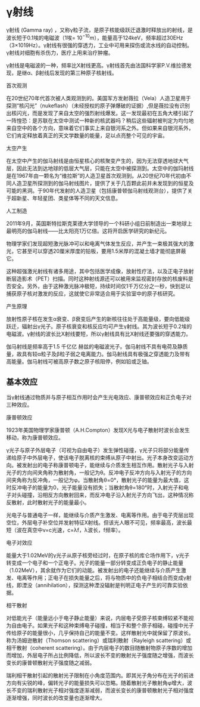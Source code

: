# γ射线

γ射线 (Gamma ray) ，又称γ粒子流，是原子核能级跃迁退激时释放出的射线，是波长短于0.1埃的电磁波（1埃= $10^{-10}m$），能量高于124keV，频率超过30EHz（3×1019Hz）。γ射线有很强的穿透力，工业中可用来探伤或流水线的自动控制。γ射线对细胞有杀伤力，医疗上用来治疗肿瘤。

γ射线是电磁波的一种，频率比X射线更高。γ射线首先由法国科学家P.V.维拉德发现，是继α、β射线后发现的第三种原子核射线。

首次观测

在20世纪70年代首次被人类观测到的。美国军方发射薇拉（Vela）人造卫星用于探测“核闪光”（nukeflash）（未经授权的原子弹爆破的证据）,但是薇拉没有识别出核闪光，而是发现了来自太空的强烈射线爆发。这一发现最初在五角大楼引起了一阵惶恐：是苏联在太空中测试一种新的核武器吗？稍后这些辐射被判定为均匀地来自空中的各个方向，意味着它们事实上来自银河系之外。但如果来自银河系外，它们肯定释放着真正的天文学数量的能量，足以点亮整个可见的宇宙。

太空产生

在太空中产生的伽马射线是由恒星核心的核聚变产生的，因为无法穿透地球大气层，因此无法到达地球的低层大气层，只能在太空中被探测到。太空中的伽玛射线是在1967年由一颗名为“维拉斯”的人造卫星首次观测到。从20世纪70年代初由不同人造卫星所探测到的伽马射线图片，提供了关于几百颗此前并未发现到的恒星及可能的黑洞。于90年代发射的人造卫星（包括康普顿伽马射线观测台），提供了关于超新星、年轻星团、类星体等不同的天文信息。

人工制造

2011年9月，英国斯特拉斯克莱德大学领导的一个科研小组日前制造出一束地球上最明亮的伽马射线——比太阳亮1万亿倍。这将开启医学研究的新纪元。

物理学家们发现超短激光脉冲可以和电离气体发生反应，并产生一束极其强大的激光，它甚至可以穿透20厘米厚度的铅板，要用1.5米厚的混凝土墙才能彻底屏蔽它。

这种超强激光射线有诸多用途，其中包括医学成像，放射性疗法，以及正电子放射断层造影术（PET）扫描。同时这种射线源还可以被用来监视密封存放的核废料是否安全。另外，由于这种激光脉冲极短，持续时间仅1千万亿分之一秒，快到足以捕获原子核对激发的反应，这就使它非常适合用于实验室中的原子核研究。

产生原理

放射性原子核在发生α衰变、β衰变后产生的新核往往处于高能量级，要向低能级跃迁，辐射出γ光子。原子核衰变和核反应均可产生γ射线。其为波长短于0.2埃的电磁波。γ射线的波长比X射线要短，所以γ射线具有比X射线还要强的穿透能力。

伽马射线是频率高于1.5 千亿亿 赫兹的电磁波光子。伽马射线不具有电荷及静质量，故具有较α粒子及β粒子弱之电离能力。伽马射线具有极强之穿透能力及带有高能量。伽马射线可被高原子数之原子核阻停，例如铅或乏铀。

## 基本效应

当γ射线通过物质并与原子相互作用时会产生光电效应、康普顿效应和正负电子对三种效应。

康普顿效应

1923年美国物理学家康普顿（A.H.Compton）发现X光与电子散射时波长会发生移动，称为康普顿效应。

γ光子与原子外层电子（可视为自由电子）发生弹性碰撞，γ光子只将部分能量传递给原子中外层电子，使该电子脱离核的束缚从原子中射出。光子本身改变运动方向。被发射出的电子称康普顿电子，能继续与介质发生相互作用。散射光子与入射光子的方向间夹角称为散射角，一般记为θ。反冲电子反冲方向与入射光子的方向间夹角称为反冲角，一般记为φ。当散射角θ=0°，散射光子的能量为最大值，这时反冲电子的能量为0，光子能量没有损失；当散射角θ=180°时，入射光子和电子对头碰撞，沿相反方向散射回来，而反冲电子沿入射光子方向飞出，这种情况称反散射，此时散射光子的能量最小。

光电子与普通电子一样，能继续与介质产生激发、电离等作用。由于电子壳层出现空位，外层电子补空位并发射特征X射线。但该光人眼不可见，频率最高，波长最短（波在真空中v=c光速，c=λf，λ波长，f频率）。

电子对效应

能量大于1.02MeV的γ光子从原子核旁经过时，在原子核的库仑场作用下，γ光子转变成一个电子和一个正电子。光子的能量一部分转变成正负电子的静止能量（1.02MeV），其余就作为它们的动能。被发射出的电子还能继续与介质产生激发、电离等作用；正电子在损失能量之后，将与物质中的负电子相结合而变成γ射线，即湮没（annihilation），探测这种湮没辐射是判明正电子产生的可靠实验依据。

相干散射

对低能光子（能量远小于电子静止能量）来说，内层电子受原子核束缚较紧不能视为自由电子。如果光子和这种束缚电子碰撞，相当于和整个原子相碰，碰撞中光子传给原子的能量很小，几乎保持自己的能量不变。这样散射光中就保留了原波长。称为汤姆逊散射（Thomson scattering）或瑞利散射（Rayleigh scattering）或相干散射（coherent scattering）。由于内层电子的数目随散射物原子序数的增加而增加，外层电子所占比例降低，所以波长不变的散射光子强度随之增强，而波长变长的康普顿散射光子强度随之减弱。

瑞利相干散射引起的散射光子限制在小角度范围内。即其光子角分布在光子的前进方向有尖锐的峰，偏转光子的能量损失可以忽略。随着散射光子散射角φ增大，波长不变的瑞利散射光子相对强度逐渐减弱，而波长变长的康普顿散射光子相对强度逐渐增强，同时波长的改变量也逐渐增大。